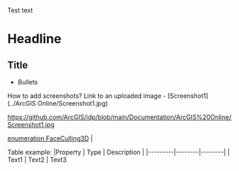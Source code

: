 Test text

# Headline

## Title

* Bullets

How to add screenshots?
Link to an uploaded image - [Screenshot1] (../ArcGIS Online/Screenshot1.jpg)

https://github.com/ArcGIS/idp/blob/main/Documentation/ArcGIS%20Online/Screenshot1.jpg

[enumeration FaceCulling3D](CIMEnumerations.md#enumeration-faceculling3d) |

Table example:
|Property | Type | Description | 
|---------|--------|--------|
| Text1 | Text2 | Text3
